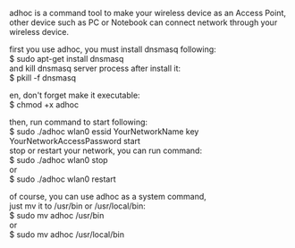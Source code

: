 adhoc is a command tool to make your wireless device as an Access Point,  
other device such as PC or Notebook can connect network through your wireless device.  

first you use adhoc, you must install dnsmasq following:  
  $ sudo apt-get install dnsmasq  
and kill dnsmasq server process after install it:  
  $ pkill -f dnsmasq  

en, don't forget make it executable:  
  $ chmod +x adhoc

then, run command to start following:  
  $ sudo ./adhoc wlan0 essid YourNetworkName key YourNetworkAccessPassword start  
stop or restart your network, you can run command:  
  $ sudo ./adhoc wlan0 stop  
  or  
  $ sudo ./adhoc wlan0 restart  

of course, you can use adhoc as a system command,  
just mv it to /usr/bin or /usr/local/bin:  
  $ sudo mv adhoc /usr/bin  
  or  
  $ sudo mv adhoc /usr/local/bin  
